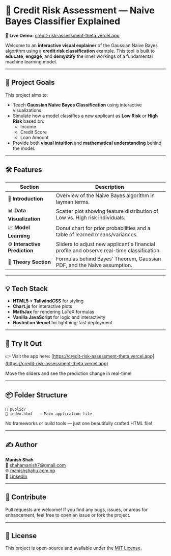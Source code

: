 # 🧠 Credit Risk Assessment — Naive Bayes Classifier Explained

🔗 **Live Demo:** [credit-risk-assessment-theta.vercel.app](https://credit-risk-assessment-theta.vercel.app)

Welcome to an **interactive visual explainer** of the Gaussian Naive Bayes algorithm using a **credit risk classification** example. This tool is built to **educate**, **engage**, and **demystify** the inner workings of a fundamental machine learning model.

---

## 🎯 Project Goals

This project aims to:
- Teach **Gaussian Naive Bayes Classification** using interactive visualizations.
- Simulate how a model classifies a new applicant as **Low Risk** or **High Risk** based on:
  - Income
  - Credit Score
  - Loan Amount
- Provide both **visual intuition** and **mathematical understanding** behind the model.

---

## 🛠 Features

| Section | Description |
|--------|-------------|
| 📘 **Introduction** | Overview of the Naive Bayes algorithm in layman terms. |
| 📊 **Data Visualization** | Scatter plot showing feature distribution of Low vs. High risk individuals. |
| 📈 **Model Learning** | Donut chart for prior probabilities and a table of learned means/variances. |
| ⚙️ **Interactive Prediction** | Sliders to adjust new applicant's financial profile and observe real-time classification. |
| 📐 **Theory Section** | Formulas behind Bayes’ Theorem, Gaussian PDF, and the Naive assumption. |

---

## 💡 Tech Stack

- **HTML5 + TailwindCSS** for styling
- **Chart.js** for interactive plots
- **MathJax** for rendering LaTeX formulas
- **Vanilla JavaScript** for logic and interactivity
- **Hosted on Vercel** for lightning-fast deployment

---

## 🧪 Try It Out

👉 Visit the app here: [https://credit-risk-assessment-theta.vercel.app](https://credit-risk-assessment-theta.vercel.app)

Move the sliders and see the prediction change in real-time!

---

## 📦 Folder Structure

```
📁 public/
📄 index.html   ← Main application file
```

No frameworks or build tools — just one beautifully crafted HTML file!

---

## ✍️ Author

**Manish Shah**  
📧 [shahamanish7@gmail.com](mailto:shahamanish7@gmail.com)  
🌐 [manishshahu.com.np](https://manishshahu.com.np)  
🔗 [LinkedIn](https://www.linkedin.com/in/imanishshahu/)

---

## 🤝 Contribute

Pull requests are welcome! If you find any bugs, issues, or areas for enhancement, feel free to open an issue or fork the project.

---

## 📜 License

This project is open-source and available under the [MIT License](LICENSE).
